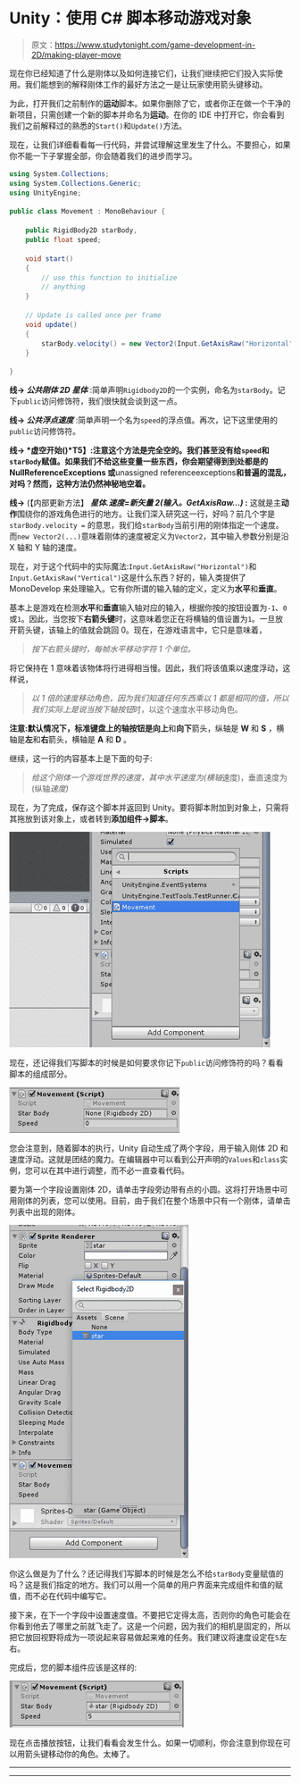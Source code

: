 # Unity：使用 C# 脚本移动游戏对象

> 原文：<https://www.studytonight.com/game-development-in-2D/making-player-move>

现在你已经知道了什么是刚体以及如何连接它们，让我们继续把它们投入实际使用。我们能想到的解释刚体工作的最好方法之一是让玩家使用箭头键移动。

为此，打开我们之前制作的**运动**脚本。如果你删除了它，或者你正在做一个干净的新项目，只需创建一个新的脚本并命名为**运动**。在你的 IDE 中打开它，你会看到我们之前解释过的熟悉的`Start()`和`Update()`方法。

现在，让我们详细看看每一行代码，并尝试理解这里发生了什么。不要担心，如果你不能一下子掌握全部，你会随着我们的进步而学习。

```cs
using System.Collections;
using System.Collections.Generic;
using UnityEngine;

public class Movement : MonoBehaviour {

    public RigidBody2D starBody,
    public float speed;

    void start()
    {
        // use this function to initialize
        // anything
    }

    // Update is called once per frame
    void update()
    {
        starBody.velocity() = new Vector2(Input.GetAxisRaw("Horizontal")*speed, Input.GetAxisRaw("Vertical")*2);
    }

}
```

**线→ *公共刚体 2D 星体*** :简单声明`Rigidbody2D`的一个实例，命名为`starBody`。记下`public`访问修饰符，我们很快就会谈到这一点。

**线→ *公共浮点速度*** :简单声明一个名为`speed`的浮点值。再次，记下这里使用的`public`访问修饰符。

**线→ *虚空开始()*T5】:注意这个方法是完全空的。我们甚至没有给`speed`和`starBody`赋值。如果我们不给这些变量一些东西，你会期望得到到处都是的 **NullReferenceExceptions** 或**unassigned referenceexceptions**和普遍的混乱，对吗？然而，这种方法仍然神秘地空着。**

**线→** (【内部更新方法】 ***星体.速度=新矢量 2(输入。GetAxisRaw...)* :** 这就是主**动作**围绕你的游戏角色进行的地方。让我们深入研究这一行，好吗？前几个字是`starBody.velocity =` 的意思，我们给`starBody`当前引用的刚体指定一个速度。而`new Vector2(...)`意味着刚体的速度被定义为`Vector2`，其中输入参数分别是沿 X 轴和 Y 轴的速度。

现在，对于这个代码中的实际魔法:`Input.GetAxisRaw("Horizontal")`和`Input.GetAxisRaw("Vertical")`这是什么东西？好的，输入类提供了 MonoDevelop 来处理输入。它有你所谓的输入轴的定义，定义为**水平**和**垂直**。

基本上是游戏在检测**水平**和**垂直**输入轴对应的输入，根据你按的按钮设置为`-1`、`0`或`1`。因此，当您按下**右箭头键**时，这意味着您正在将横轴的值设置为`1`。一旦放开箭头键，该轴上的值就会跳回 0。现在，在游戏语言中，它只是意味着，

> *按下右箭头键时，每帧水平移动字符 1 个单位。*

将它保持在 1 意味着该物体将行进得相当慢。因此，我们将该值乘以速度浮动，这样说，

> *以 1 倍的速度移动角色，因为我们知道任何东西乘以 1 都是相同的值，所以我们实际上是说当按下轴按钮*时，以这个速度水平移动角色。

**注意:**默认情况下，标准键盘上的轴按钮是**向上**和**向下**箭头，纵轴是 **W** 和 **S** ，横轴是**左**和**右**箭头，横轴是 **A** 和 **D** 。

继续，这一行的内容基本上是下面的句子:

> *给这个刚体一个游戏世界的速度，其中水平速度为(横轴*速度)，垂直速度为(纵轴*速度)*

现在，为了完成，保存这个脚本并返回到 Unity。要将脚本附加到对象上，只需将其拖放到该对象上，或者转到**添加组件→脚本**。

![Making Player Move](img/3ca63cd2b12ae1b3f94c803fed44d6f1.png)

现在，还记得我们写脚本的时候是如何要求你记下`public`访问修饰符的吗？看看脚本的组成部分。

![Making Player Move](img/6f338db40d42c1142d9168275107dfc0.png)

您会注意到，随着脚本的执行，Unity 自动生成了两个字段，用于输入刚体 2D 和速度浮动。这就是团结的魔力。在编辑器中可以看到公开声明的`Values`和`class`实例，您可以在其中进行调整，而不必一直查看代码。

要为第一个字段设置刚体 2D，请单击字段旁边带有点的小圆。这将打开场景中可用刚体的列表，您可以使用。目前，由于我们在整个场景中只有一个刚体，请单击列表中出现的刚体。

![Making Player Move](img/d02e9df48f0849007e6527a3ac42639b.png)

你这么做是为了什么？还记得我们写脚本的时候是怎么不给`starBody`变量赋值的吗？这是我们指定的地方。我们可以用一个简单的用户界面来完成组件和值的赋值，而不必在代码中编写它。

接下来，在下一个字段中设置速度值。不要把它定得太高，否则你的角色可能会在你看到他去了哪里之前就飞走了。这是一个问题，因为我们的相机是固定的，所以把它放回视野将成为一项说起来容易做起来难的任务。我们建议将速度设定在`5`左右。

完成后，您的脚本组件应该是这样的:

![Making Player Move](img/c2eb19f8962e20b11c016db4ca349c61.png)

现在点击播放按钮，让我们看看会发生什么。如果一切顺利，你会注意到你现在可以用箭头键移动你的角色。太棒了。

* * *

* * *